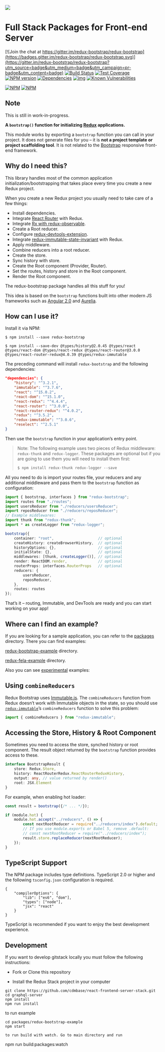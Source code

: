![](https://raw.githubusercontent.com/redux-bootstrap/redux-bootstrap.github.io/master/img/profile.png)

# Full Stack Packages for Front-end Server

[![Join the chat at https://gitter.im/redux-bootstrap/redux-bootstrap](https://badges.gitter.im/redux-bootstrap/redux-bootstrap.svg)](https://gitter.im/redux-bootstrap/redux-bootstrap?utm_source=badge&utm_medium=badge&utm_campaign=pr-badge&utm_content=badge)
[![Build Status](https://travis-ci.org/redux-bootstrap/redux-bootstrap.svg?branch=master)](https://travis-ci.org/redux-bootstrap/redux-bootstrap)
[![Test Coverage](https://codeclimate.com/github/redux-bootstrap/redux-bootstrap/badges/coverage.svg)](https://codeclimate.com/github/redux-bootstrap/redux-bootstrap/coverage)
[![NPM version](https://badge.fury.io/js/redux-bootstrap.svg)](https://badge.fury.io/js/redux-bootstrap)
[![Dependencies](https://david-dm.org/redux-bootstrap/redux-bootstrap.svg)](https://david-dm.org/redux-bootstrap/redux-bootstrap#info=dependencies)
[![img](https://david-dm.org/redux-bootstrap/redux-bootstrap/dev-status.svg)](https://david-dm.org/redux-bootstrap/redux-bootstrap/#info=devDependencies)
[![Known Vulnerabilities](https://snyk.io/test/github/redux-bootstrap/redux-bootstrap/badge.svg)](https://snyk.io/test/github/redux-bootstrap/redux-bootstrap)


[![NPM](https://nodei.co/npm/redux-bootstrap.png?downloads=true&downloadRank=true)](https://nodei.co/npm/redux-bootstrap/)
[![NPM](https://nodei.co/npm-dl/redux-bootstrap.png?months=9&height=3)](https://nodei.co/npm/redux-bootstrap/)

## Note

This is still in work-in-progress.

**A `bootstrap()` function for initializing [Redux](https://github.com/reactjs/redux) applications.**

This module works by exporting a `bootstrap` function you can call in your project. It does not 
generate files for you – it is **not a project template or project scaffolding tool**. It is not 
related to the [Bootstrap](http://getbootstrap.com/) responsive front-end framework.

## Why do I need this?
This library handles most of the common application initialization/bootstrapping that takes 
place every time you create a new Redux project.

When you create a new Redux project you usually need to take care of a few things:

- Install dependencies.
- Integrate [React Router](https://github.com/reactjs/react-router) with Redux.
- Integrate [Rx with redux-observable](https://github.com/redux-observable/redux-observable).
- Create a Root reducer.
- Configure [redux-devtools-extension](https://github.com/zalmoxisus/redux-devtools-extension).
- Integrate [redux-immutable-state-invariant](https://github.com/leoasis/redux-immutable-state-invariant) with Redux.
- Apply middleware.
- Combine reducers into a root reducer.
- Create the store.
- Sync history with store.
- Create the Root component (Provider, Router).
- Set the routes, history and store in the Root component.
- Render the Root component.


The redux-bootstrap package handles all this stuff for you! 

This idea is based on the `bootstrap` functions built into other modern JS frameworks such as
[Angular 2.0](https://angular.io/docs/ts/latest/api/platform/browser/bootstrap-function.html) and
[Aurelia](http://aurelia.io/docs.html#/aurelia/bootstrapper/1.0.0-beta.1.2.0/doc/api/overview).

## How can I use it?

Install it via NPM:

```
$ npm install --save redux-bootstrap
```
```
$ npm install --save-dev @types/history@2.0.45 @types/react @types/react-dom @types/react-redux @types/react-router@3.0.0 @types/react-router-redux@4.0.39 @types/redux-immutable
```

The preceding command will install `redux-bootstrap` and the following dependencies:

```json
"dependencies": {
    "history": "^3.2.1",
    "immutable": "^3.7.6",
    "react": "^15.0.2",
    "react-dom": "^15.1.0",
    "react-redux": "^4.4.4",
    "react-router": "^3.0.0",
    "react-router-redux": "^4.0.2",
    "redux": "^3.5.2",
    "redux-immutable": "^3.0.6",
    "reselect": "^2.5.1"
}
```
 
Then use the `bootstrap` function in your application’s entry point.

> Note: The following example uses two pieces of Redux middleware: `redux-thunk` and `redux-logger`.
These packages are optional but if you are going to use them you will need to install them first:
>
> ```ts
> $ npm install redux-thunk redux-logger --save
> ```

All you need to do is import your routes file, your reducers and any additional middleware 
and pass them to the `bootstrap` function as configuration:

```ts
import { bootstrap, interfaces } from "redux-bootstrap";
import routes from "./routes";
import usersReducer from "./reducers/usersReducer";
import reposReducer from "./reducers/reposReducer";
// Example middlewares:
import thunk from "redux-thunk";
import * as createLogger from "redux-logger";

bootstrap({
    container: "root",                    // optional
    createHistory: createBrowserHistory,  // optional
    historyOptions: {},                   // optional
    initialState: {},                     // optional
    middlewares: [thunk, createLogger()], // optional    
    render: ReactDOM.render,              // optional
    routerProps: interfaces.RouterProps   // optional
    reducers: {
        usersReducer,
        reposReducer,
    },
    routes: routes
});
```

That’s it – routing, Immutable, and DevTools are ready and you can start working on your app!

## Where can I find an example?
If you are looking for a sample application, you can refer to the [packages](https://github.com/cdmbase/react-frontend-server-stack/tree/readme/packages) directory. There you can find examples:

[redux-bootstrap-example](https://github.com/cdmbase/react-frontend-server-stack/tree/readme/packages/redux-bootstrap-example) directory.

[redux-fela-example](https://github.com/cdmbase/react-frontend-server-stack/tree/readme/packages/redux-fela-example) directory.

Also you can see [experimental](https://github.com/cdmbase/react-frontend-server-stack/tree/readme/experimental) examples:


## Using `combineReducers`
Redux Bootstrap uses [Immutable.js](https://facebook.github.io/immutable-js/).
The `combineReducers` function from Redux doesn’t work with Immutable objects in
the state, so you should use [`redux-immutable`](https://github.com/gajus/redux-immutable)’s
`combineReducers` function to solve this problem:

```ts
import { combineReducers } from "redux-immutable";
```

## Accessing the Store, History & Root Component
Sometimes you need to access the store, synched history or root component.  The result object 
returned by the `bootstrap` function provides access to these.

```ts
interface BootstrapResult {
    store: Redux.Store,
    history: ReactRouterRedux.ReactRouterReduxHistory,
    output: any, // value returned by render()
    root: JSX.Element
}
```

For example, when enabling hot loader:

```ts
const result = bootstrap({/* ... */});

if (module.hot) {
    module.hot.accept("../reducers", () => {
        const nextRootReducer = require("../reducers/index").default;
        // If you use module.exports or Babel 5, remove .default:
        // const nextRootReducer = require("../reducers/index");
        result.store.replaceReducer(nextRootReducer);
    });
}
```

## TypeScript Support
The NPM package includes type definitions. TypeScript 2.0 or higher and
the following `tsconfig.json` configuration is required.

```
{
    "compilerOptions": {
        "lib": ["es6", "dom"],
        "types": ["node"],
        "jsx": "react"
    }
}
```

TypeScript is recommended if you want to enjoy the best development experience.

## Development

If you want to develop gitstack locally you must follow the following instructions:

* Fork or Clone this repository

* Install the Redux Stack project in your computer

```
git clone https://github.com/cdmbase/react-frontend-server-stack.git
cd graphql-server
npm install
npm run install
```
to run example
```
cd packages/redux-bootstrap-example
npm start
```
```
to run build with watch. Go to main directory and run
```
npm run build:packages:watch
```
